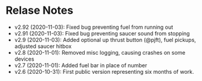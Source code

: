 Relase Notes
============
  - v2.92 (2020-11-03): Fixed bug preventing fuel from running out
  - v2.91 (2020-11-03): Fixed bug preventing saucer sound from stopping	
  - v2.9  (2020-11-03): Added optional up thrust button (@pjft), fuel pickups, adjusted saucer hitbox
  - v2.8  (2020-11-01): Removed misc logging, causing crashes on some devices
  - v2.7  (2020-11-01): Added fuel bar in place of number
  - v2.6  (2020-10-31): First public version representing six months of work.